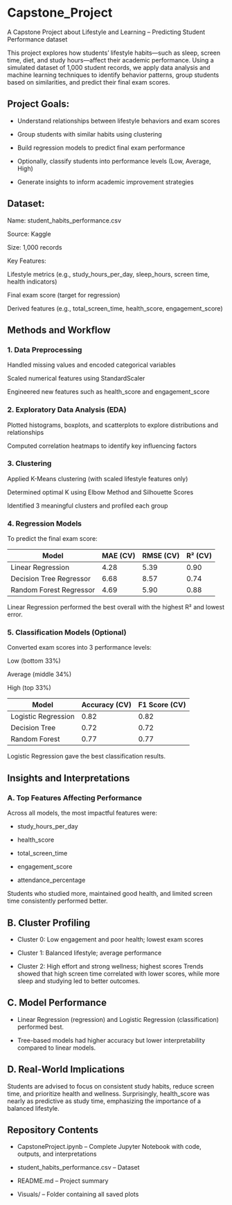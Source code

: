 # Capstone_Project
A Capstone Project about Lifestyle and Learning – Predicting Student Performance dataset

This project explores how students’ lifestyle habits—such as sleep, screen time, diet, and study hours—affect their academic performance. Using a simulated dataset of 1,000 student records, we apply data analysis and machine learning techniques to identify behavior patterns, group students based on similarities, and predict their final exam scores.

## Project Goals:
* Understand relationships between lifestyle behaviors and exam scores

* Group students with similar habits using clustering

* Build regression models to predict final exam performance

* Optionally, classify students into performance levels (Low, Average, High)

* Generate insights to inform academic improvement strategies

## Dataset:
Name: student_habits_performance.csv

Source: Kaggle

Size: 1,000 records

Key Features:

Lifestyle metrics (e.g., study_hours_per_day, sleep_hours, screen time, health indicators)

Final exam score (target for regression)

Derived features (e.g., total_screen_time, health_score, engagement_score)

## Methods and Workflow
### 1. Data Preprocessing
Handled missing values and encoded categorical variables

Scaled numerical features using StandardScaler

Engineered new features such as health_score and engagement_score

### 2. Exploratory Data Analysis (EDA)
Plotted histograms, boxplots, and scatterplots to explore distributions and relationships

Computed correlation heatmaps to identify key influencing factors

### 3. Clustering
Applied K-Means clustering (with scaled lifestyle features only)

Determined optimal K using Elbow Method and Silhouette Scores

Identified 3 meaningful clusters and profiled each group

### 4. Regression Models
To predict the final exam score:

| Model                   | MAE (CV) | RMSE (CV) | R² (CV) |
| ----------------------- | -------- | --------- | ------- |
| Linear Regression       | 4.28     | 5.39      | 0.90    |
| Decision Tree Regressor | 6.68     | 8.57      | 0.74    |
| Random Forest Regressor | 4.69     | 5.90      | 0.88    |

Linear Regression performed the best overall with the highest R² and lowest error.

### 5. Classification Models (Optional)
Converted exam scores into 3 performance levels:

Low (bottom 33%)

Average (middle 34%)

High (top 33%)

| Model               | Accuracy (CV) | F1 Score (CV) |
| ------------------- | ------------- | ------------- |
| Logistic Regression | 0.82          | 0.82          |
| Decision Tree       | 0.72          | 0.72          |
| Random Forest       | 0.77          | 0.77          |


Logistic Regression gave the best classification results.

## Insights and Interpretations
### A. Top Features Affecting Performance
Across all models, the most impactful features were:

* study_hours_per_day

* health_score

* total_screen_time

* engagement_score

* attendance_percentage

Students who studied more, maintained good health, and limited screen time consistently performed better.

## B. Cluster Profiling
* Cluster 0: Low engagement and poor health; lowest exam scores

* Cluster 1: Balanced lifestyle; average performance

* Cluster 2: High effort and strong wellness; highest scores
Trends showed that high screen time correlated with lower scores, while more sleep and studying led to better outcomes.

## C. Model Performance
* Linear Regression (regression) and Logistic Regression (classification) performed best.

* Tree-based models had higher accuracy but lower interpretability compared to linear models.

## D. Real-World Implications
Students are advised to focus on consistent study habits, reduce screen time, and prioritize health and wellness. Surprisingly, health_score was nearly as predictive as study time, emphasizing the importance of a balanced lifestyle.

## Repository Contents
* CapstoneProject.ipynb – Complete Jupyter Notebook with code, outputs, and interpretations

* student_habits_performance.csv – Dataset

* README.md – Project summary

* Visuals/ – Folder containing all saved plots


